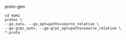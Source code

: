 proto-gen
```shell
cd mami
protoc \
--go_out=. --go_opt=paths=source_relative \
--go-grpc_out=. --go-grpc_opt=paths=source_relative \
*.proto
```
